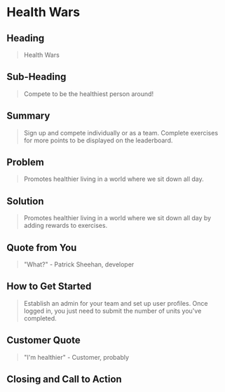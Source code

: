 # Health Wars #
 
## Heading ##
  > Health Wars

## Sub-Heading ##
  > Compete to be the healthiest person around!

## Summary ##
  > Sign up and compete individually or as a team. Complete exercises for more points to be displayed on the leaderboard.

## Problem ##
  > Promotes healthier living in a world where we sit down all day.

## Solution ##
  > Promotes healthier living in a world where we sit down all day by adding rewards to exercises.

## Quote from You ##
  > "What?" - Patrick Sheehan, developer

## How to Get Started ##
  > Establish an admin for your team and set up user profiles. Once logged in, you just need to submit the number of units you've completed.

## Customer Quote ##
  > "I'm healthier" - Customer, probably

## Closing and Call to Action ##
  > 
